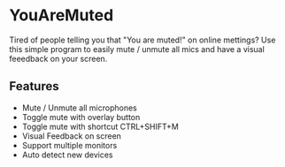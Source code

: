 # YouAreMuted
Tired of people telling you that "You are muted!" on online mettings? Use this simple program to easily mute / unmute all mics and have a visual feeedback on your screen.

## Features
* Mute / Unmute all microphones
* Toggle mute with overlay button
* Toggle mute with shortcut CTRL+SHIFT+M
* Visual Feedback on screen
* Support multiple monitors
* Auto detect new devices
